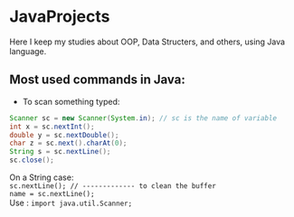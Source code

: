 # JavaProjects

Here I keep my studies about OOP, Data Structers, and others, using Java language.

## Most used commands in Java:

- To scan something typed:
```java
Scanner sc = new Scanner(System.in); // sc is the name of variable
int x = sc.nextInt();
double y = sc.nextDouble();
char z = sc.next().charAt(0);
String s = sc.nextLine();
sc.close();
```
On a String case:   
`sc.nextLine(); // ------------- to clean the buffer`   
`name = sc.nextLine();`   
Use : `import java.util.Scanner;`


